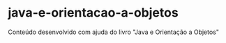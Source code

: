# java-e-orientacao-a-objetos
 Conteúdo desenvolvido com ajuda do livro "Java e Orientação a Objetos"
